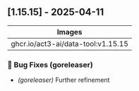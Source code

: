 ## [1.15.15] - 2025-04-11

| Images |
| ---------------------------------------------------- |
| ghcr.io/act3-ai/data-tool:v1.15.15 |

### 🐛 Bug Fixes (goreleaser)

- *(goreleaser)* Further refinement

